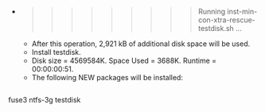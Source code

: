 * >>>>>>>>> Running inst-min-con-xtra-rescue-testdisk.sh ...
  * After this operation, 2,921 kB of additional disk space will be used.
  * Install testdisk.
  * Disk size = 4569584K. Space Used = 3688K. Runtime = 00:00:00:51.
  * The following NEW packages will be installed:
  ```bash
fuse3 ntfs-3g testdisk
  ```
